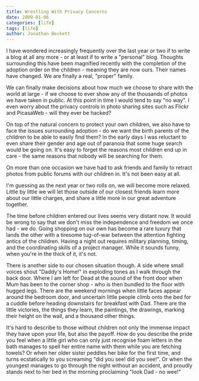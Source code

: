 ```yaml
---
title: Wrestling With Privacy Concerns
date: 2009-01-06
categories: [life]
tags: [life]
author: Jonathan Beckett
---
```


I have wondered increasingly frequently over the last year or two if to write a blog at all any more - or at least if to write a "personal" blog. Thoughts surrounding this have been magnified recently with the completion of the adoption order on the children - meaning they are now ours. Their names have changed. We are finally a real, "proper" family.

We can finally make decisions about how much we choose to share with the world at large - if we choose to ever show any of the thousands of photos we have taken in public. At this point in time I would tend to say "no way". I even worry about the privacy controls in photo sharing sites such as Flickr and PicasaWeb - will they ever be hacked?

On top of the natural concern to protect your own children, we also have to face the issues surrounding adoption - do we want the birth parents of the children to be able to easily find them? In the early days I was reluctant to even share their gender and age out of paranoia that some huge search would be going on. It's easy to forget the reasons most children end up in care - the same reasons that nobody will be searching for them.

On more than one occasion we have had to ask friends and family to retract photos from public forums with our children in. It's not been easy at all.

I'm guessing as the next year or two rolls on, we will become more relaxed. Little by little we will let those outside of our closest friends learn more about our little charges, and share a little more in our great adventure together.

The time before children entered our lives seems very distant now. It would be wrong to say that we don't miss the independence and freedom we once had - we do. Going shopping on our own has become a rare luxury that lands the other with a tiresome tug-of-war between the attention fighting antics of the children. Having a night out requires military planning, timing, and the coordinating skills of a project manager. While it sounds funny, when you're in the thick of it, it's not.

There is another side to our chosen situation though. A side where small voices shout "Daddy's Home!" in exploding tones as I walk through the back door. Where I am left for Dead at the sound of the front door when Mum has been to the corner shop - who is then bundled to the floor with hugged legs. There are the weekend mornings when little faces appear around the bedroom door, and uncertain little people climb onto the bed for a cuddle before heading downstairs for breakfast with Dad. There are the little victories, the things they learn, the paintings, the drawings, marking their height on the wall, and a thousand other things.

It's hard to describe to those without children not only the immense impact they have upon your life, but also the payoff. How do you describe the pride you feel when a little girl who can only just recognise foam letters in the bath manages to spell her entire name with them while you are fetching towels? Or when her older sister peddles her bike for the first time, and turns ecstatically to you screaming "did you see! did you see!". Or when the youngest manages to go through the night without an accident, and proudly stands next to her bed in the morning proclaiming "look Dad - no wee!"